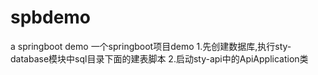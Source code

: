 # spbdemo
a springboot demo
一个springboot项目demo
1.先创建数据库,执行sty-database模块中sql目录下面的建表脚本
2.启动sty-api中的ApiApplication类
